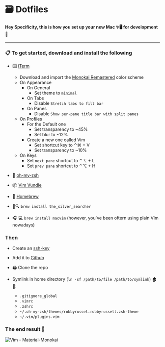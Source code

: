 # 🗃 Dotfiles 

#### Hey Specificity, this is how you set up your new Mac ✨🖥 for development 💼

---

### 📋 To get started, download and install the following

- ⌨️ [iTerm](https://www.iterm2.com/downloads.html)
  - Download and import the [Monokai Remastered](https://raw.githubusercontent.com/mbadolato/iTerm2-Color-Schemes/master/schemes/Monokai%20Remastered.itermcolors) color scheme
  - On Appearance
    - On General
      - Set theme to `minimal`
    - On Tabs
      - Disable `Stretch tabs to fill bar`
    - On Panes
      - Disable `Show per-pane title bar with split panes`
  - On Profiles
    - For the Default one
      - Set transparency to ~45%
      - Set blur to ~12%
    - Create a new one called Vim
        - Set shortcut key to ⌃⌘ + V
        - Set transparency to ~10%
  - On Keys
    - Set `next pane` shortcut to ⌃⌥ + L
    - Set `prev pane` shortcut to ⌃⌥ + H

- 💅 [oh-my-zsh](https://github.com/robbyrussell/oh-my-zsh) 

- 📦 [Vim Vundle](https://github.com/VundleVim/Vundle.vim)

- 🍺 [Homebrew](https://brew.sh/)

- 🥈🔍 `brew install the_silver_searcher`

- 🎧 💻 `brew install macvim` (however, you've been oftern using plain Vim nowadays)

### Then

- Create an [ssh-key](https://help.github.com/en/enterprise/2.15/user/articles/generating-a-new-ssh-key-and-adding-it-to-the-ssh-agent)
- Add it to [Github](https://help.github.com/en/enterprise/2.15/user/articles/adding-a-new-ssh-key-to-your-github-account)
- 🖨 Clone the repo

- Symlink in home directory (`ln -sf /path/to/file /path/to/symlink`) 🏠 📂:
  - `.gitignore_global`
  - `.vimrc`
  - `.zshrc`
  - `~/.oh-my-zsh/themes/robbyrussel.robbyrussell.zsh-theme`
  - `~/.vim/plugins.vim`
  
  
### The end result 🚀

![Vim - Material-Monokai](./vim-material-monokai.png)

